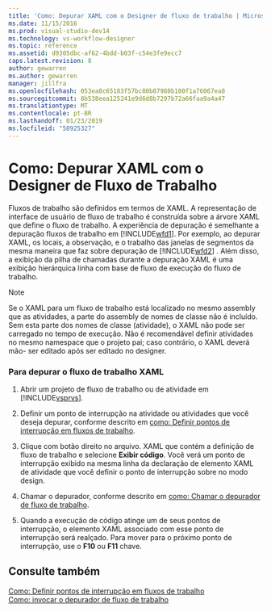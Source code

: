 ```yaml
---
title: 'Como: Depurar XAML com o Designer de fluxo de trabalho | Microsoft Docs'
ms.date: 11/15/2016
ms.prod: visual-studio-dev14
ms.technology: vs-workflow-designer
ms.topic: reference
ms.assetid: d9305dbc-af62-4bdd-b03f-c54e3fe9ecc7
caps.latest.revision: 8
author: gewarren
ms.author: gewarren
manager: jillfra
ms.openlocfilehash: 053ea0c65183f57bc80b87980b100f1a76067ea8
ms.sourcegitcommit: 8b538eea125241e9d6d8b7297b72a66faa9a4a47
ms.translationtype: MT
ms.contentlocale: pt-BR
ms.lasthandoff: 01/23/2019
ms.locfileid: "58925327"
---
```

# <a name="how-to-debug-xaml-with-the-workflow-designer"></a>Como: Depurar XAML com o Designer de Fluxo de Trabalho
Fluxos de trabalho são definidos em termos de XAML. A representação de interface de usuário de fluxo de trabalho é construída sobre a árvore XAML que define o fluxo de trabalho. A experiência de depuração é semelhante a depuração fluxos de trabalho em [!INCLUDE[wfd1](../includes/wfd1-md.md)]. Por exemplo, ao depurar XAML, os locais, a observação, e o trabalho das janelas de segmentos da mesma maneira que faz sobre depuração de [!INCLUDE[wfd2](../includes/wfd2-md.md)] . Além disso, a exibição da pilha de chamadas durante a depuração XAML é uma exibição hierárquica linha com base de fluxo de execução do fluxo de trabalho.  
  
> [!NOTE]
>  Se o XAML para um fluxo de trabalho está localizado no mesmo assembly que as atividades, a parte do assembly de nomes de classe não é incluído. Sem esta parte dos nomes de classe (atividade), o XAML não pode ser carregado no tempo de execução. Não é recomendável definir atividades no mesmo namespace que o projeto pai; caso contrário, o XAML deverá mão- ser editado após ser editado no designer.  
  
### <a name="to-debug-workflow-xaml"></a>Para depurar o fluxo de trabalho XAML  
  
1.  Abrir um projeto de fluxo de trabalho ou de atividade em [!INCLUDE[vsprvs](../includes/vsprvs-md.md)].  
  
2.  Definir um ponto de interrupção na atividade ou atividades que você deseja depurar, conforme descrito em [como: Definir pontos de interrupção em fluxos de trabalho](../workflow-designer/how-to-set-breakpoints-in-workflows.md).  
  
3.  Clique com botão direito no arquivo. XAML que contém a definição de fluxo de trabalho e selecione **Exibir código**. Você verá um ponto de interrupção exibido na mesma linha da declaração de elemento XAML de atividade que você definir o ponto de interrupção sobre no modo design.  
  
4.  Chamar o depurador, conforme descrito em [como: Chamar o depurador de fluxo de trabalho](../workflow-designer/how-to-invoke-the-workflow-debugger.md).  
  
5.  Quando a execução de código atinge um de seus pontos de interrupção, o elemento XAML associado com esse ponto de interrupção será realçado. Para mover para o próximo ponto de interrupção, use o **F10** ou **F11** chave.  
  
## <a name="see-also"></a>Consulte também  
 [Como: Definir pontos de interrupção em fluxos de trabalho](../workflow-designer/how-to-set-breakpoints-in-workflows.md)   
 [Como: invocar o depurador de fluxo de trabalho](../workflow-designer/how-to-invoke-the-workflow-debugger.md)